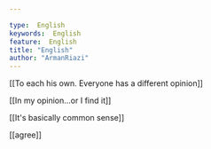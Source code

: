 ```yaml
---

type:  English
keywords:  English
feature:  English
title: "English"
author: "ArmanRiazi"
---
```



[[To each his own. Everyone has a different opinion]]

[[In my opinion...or I find it]]

[[It's basically common sense]]

[[agree]]
